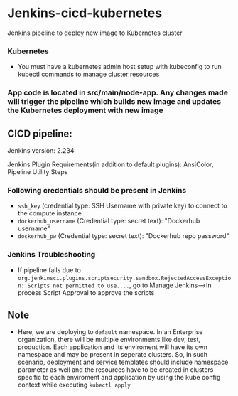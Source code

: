 # Jenkins-cicd-kubernetes
Jenkins pipeline to deploy new image to Kubernetes cluster

### Kubernetes 
* You must have a kubernetes admin host setup with kubeconfig to run kubectl commands to manage cluster resources

### App code is located in src/main/node-app. Any changes made will trigger the pipeline which builds new image and updates the Kubernetes deployment with new image

## CICD pipeline:

Jenkins version: 2.234

Jenkins Plugin Requirements(in addition to default plugins): AnsiColor, Pipeline Utility Steps

### Following credentials should be present in Jenkins

* `ssh_key` (credential type: SSH Username with private key) to connect to the compute instance
* `dockerhub_username` (Credential type: secret text): "Dockerhub username"
* `dockerhub_pw` (Credential type: secret text): "Dockerhub repo password"

### Jenkins Troubleshooting

* If pipeline fails due to `org.jenkinsci.plugins.scriptsecurity.sandbox.RejectedAccessException: Scripts not permitted to use....`, go to Manage Jenkins-->In process Script Approval to approve the scripts 


## Note
* Here, we are deploying to `default` namespace. In an Enterprise organization, there will be multiple environments like dev, test, production. Each application and its enviroment will have its own namespace and may be present in seperate clusters. So, in such scenario, deployment and service templates should include namespace parameter as well and the resources have to be created in clusters specific to each enviroment and application by using the kube config context while executing `kubectl apply`
